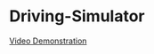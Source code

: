 # Driving-Simulator
[Video Demonstration](https://www.youtube.com/watch?v=HCT6lG6ZmXY&ab_channel=Rachel)
